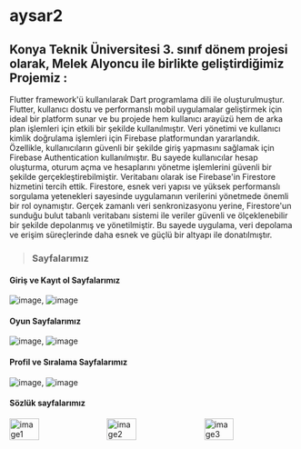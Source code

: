 # aysar2

## Konya Teknik Üniversitesi 3. sınıf dönem projesi olarak, Melek Alyoncu ile birlikte geliştirdiğimiz Projemiz : 
Flutter framework'ü kullanılarak Dart programlama dili ile oluşturulmuştur. Flutter, kullanıcı dostu ve performanslı mobil uygulamalar geliştirmek için ideal bir platform sunar ve bu projede hem kullanıcı arayüzü hem de arka plan işlemleri için etkili bir şekilde kullanılmıştır.
Veri yönetimi ve kullanıcı kimlik doğrulama işlemleri için Firebase platformundan yararlandık. Özellikle, kullanıcıların güvenli bir şekilde giriş yapmasını sağlamak için Firebase Authentication kullanılmıştır. Bu sayede kullanıcılar hesap oluşturma, oturum açma ve hesaplarını yönetme işlemlerini güvenli bir şekilde gerçekleştirebilmiştir.
Veritabanı olarak ise Firebase'in Firestore hizmetini tercih ettik. Firestore, esnek veri yapısı ve yüksek performanslı sorgulama yetenekleri sayesinde uygulamanın verilerini yönetmede önemli bir rol oynamıştır. Gerçek zamanlı veri senkronizasyonu yerine, Firestore'un sunduğu bulut tabanlı veritabanı sistemi ile veriler güvenli ve ölçeklenebilir bir şekilde depolanmış ve yönetilmiştir. Bu sayede uygulama, veri depolama ve erişim süreçlerinde daha esnek ve güçlü bir altyapı ile donatılmıştır.

> ### Sayfalarımız

#### Giriş ve Kayıt ol Sayfalarımız
![image](https://github.com/user-attachments/assets/a348deb3-5a5c-4e32-a5fd-d0132af2d0c6),
![image](https://github.com/user-attachments/assets/b1b21d3d-f43a-4ec7-b9a1-5091a6696100)

#### Oyun Sayfalarımız 

![image](https://github.com/user-attachments/assets/f72d18c9-0985-4d35-ad14-bad540762d0b),
![image](https://github.com/user-attachments/assets/f2241922-cd6a-4d1d-a13c-54a193eae9f2)

#### Profil ve Sıralama Sayfalarımız
![image](https://github.com/user-attachments/assets/c43d3d83-c749-4aa5-8385-4d9dcd83d389),
![image](https://github.com/user-attachments/assets/57d705ef-1420-4241-b77d-37ea79a1d98a)

#### Sözlük sayfalarımız 
<div style="display: flex; justify-content: space-between;">
  <img src="https://github.com/user-attachments/assets/bc916994-c320-4cb1-8419-0ad5209e43b5" alt="image1" style="width: 32%;"/>
  <img src="https://github.com/user-attachments/assets/ff4850c8-8425-4e4c-9835-bf2c2cd4fed9" alt="image2" style="width: 32%;"/>
  <img src="https://github.com/user-attachments/assets/8da850d2-fa84-4523-864c-4aaab3404c97" alt="image3" style="width: 32%;"/>
</div>


